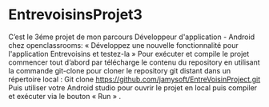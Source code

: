 # EntrevoisinsProjet3
C’est le 3éme  projet de mon parcours Développeur d'application - Android chez openclassrooms:
« Développez une nouvelle fonctionnalité pour l'application Entrevoisins et testez-la »
Pour exécuter et compile le projet commencer tout d’abord par télécharge le contenu du repository en utilisant la commande git-clone pour cloner le repository git distant dans un répertoire local :
Git clone https://github.com/jamysoft/EntreVoisinProject.git
Puis utiliser votre Android studio pour ouvrir le projet en local puis compiler et exécuter via le bouton « Run » .
